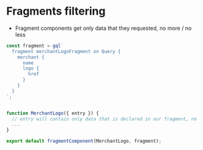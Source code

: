 # Fragments filtering

- Fragment components get only data that they requested, no more / no less

```jsx
const fragment = gql`
  fragment merchantLogoFragment on Query {
    merchant {
      name
      logo {
        href
      }
    }
  }
`;


function MerchantLogo({ entry }) {
  // entry will contain only data that is declared in our fragment, no more / no less
  ...
}

export default fragmentComponent(MerchantLogo, fragment);
```
